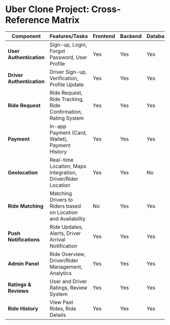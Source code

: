 
# Uber Clone Project: Cross-Reference Matrix

| **Component**        | **Features/Tasks**                                                    | **Frontend** | **Backend** | **Database** | **APIs**      | **Testing**    |
|----------------------|----------------------------------------------------------------------|--------------|-------------|--------------|---------------|----------------|
| **User Authentication** | Sign-up, Login, Forgot Password, User Profile                         | Yes          | Yes         | Yes          | Yes           | Yes            |
| **Driver Authentication** | Driver Sign-up, Verification, Profile Update                         | Yes          | Yes         | Yes          | Yes           | Yes            |
| **Ride Request**       | Ride Request, Ride Tracking, Ride Confirmation, Rating System       | Yes          | Yes         | Yes          | Yes           | Yes            |
| **Payment**            | In-app Payment (Card, Wallet), Payment History                       | Yes          | Yes         | Yes          | Yes           | Yes            |
| **Geolocation**        | Real-time Location, Maps Integration, Driver/Rider Location         | Yes          | Yes         | No           | Yes           | Yes            |
| **Ride Matching**      | Matching Drivers to Riders based on Location and Availability       | No           | Yes         | Yes          | Yes           | Yes            |
| **Push Notifications** | Ride Updates, Alerts, Driver Arrival Notification                    | Yes          | Yes         | Yes          | Yes           | Yes            |
| **Admin Panel**        | Ride Overview, Driver/Rider Management, Analytics                   | Yes          | Yes         | Yes          | Yes           | Yes            |
| **Ratings & Reviews**  | User and Driver Ratings, Review System                              | Yes          | Yes         | Yes          | Yes           | Yes            |
| **Ride History**       | View Past Rides, Ride Details                                         | Yes          | Yes         | Yes          | Yes           | Yes    
